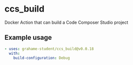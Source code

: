 # ccs_build
Docker Action that can build a Code Composer Studio project

## Example usage
```yaml
- uses: grahame-student/ccs_build@v0.0.18
  with:
    build-configuration: Debug
```
